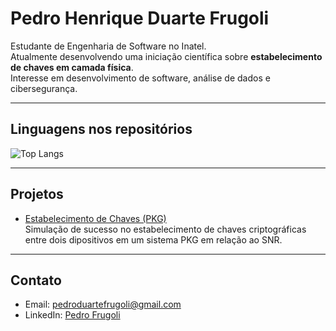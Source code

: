 # Pedro Henrique Duarte Frugoli

Estudante de Engenharia de Software no Inatel.  
Atualmente desenvolvendo uma iniciação científica sobre **estabelecimento de chaves em camada física**.  
Interesse em desenvolvimento de software, análise de dados e cibersegurança.  

---

## Linguagens nos repositórios
![Top Langs](https://github-readme-stats.vercel.app/api/top-langs/?username=DuarteFrugoli&layout=compact&theme=default)

---

## Projetos
- [Estabelecimento de Chaves (PKG)](https://github.com/DuarteFrugoli/IC_estabelecer_chaves_2025.git)  
  Simulação de sucesso no estabelecimento de chaves criptográficas entre dois dipositivos em um sistema PKG em relação ao SNR.  

---

## Contato
- Email: pedroduartefrugoli@gmail.com  
- LinkedIn: [Pedro Frugoli](https://www.linkedin.com/in/pedro-frugoli)

